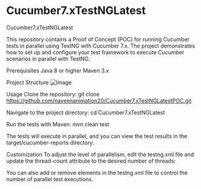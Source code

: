 # Cucumber7.xTestNGLatest

Cucumber7.xTestNGLatest

This repository contains a Proof of Concept (POC) for running Cucumber tests in parallel using TestNG with Cucumber 7.x. The project demonstrates how to set up and configure your test framework to execute Cucumber scenarios in parallel with TestNG.

Prerequisites
Java 8 or higher Maven 3.x

Project Structure
![image](https://github.com/user-attachments/assets/26669e44-03c1-4480-a517-c566809e6849)


Usage
Clone the repository: git clone https://github.com/naveenanimation20/Cucumber7.xTestNGLatestPOC.git

Navigate to the project directory:
cd Cucumber7.xTestNGLatest

Run the tests with Maven:
mvn clean test

The tests will execute in parallel, and you can view the test results in the target/cucumber-reports directory.

Customization
To adjust the level of parallelism, edit the testng.xml file and update the thread-count attribute to the desired number of threads:

<suite name="Cucumber Parallel Suite" verbose="1" parallel="tests" thread-count="2"> You can also add or remove elements in the testng.xml file to control the number of parallel test executions.
